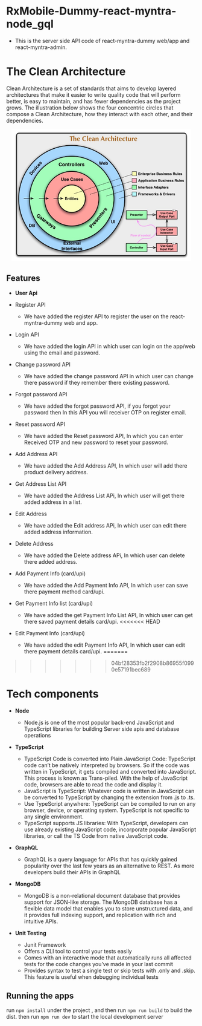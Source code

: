 # RxMobile-Dummy-react-myntra-node_gql

- This is the server side API code of react-myntra-dummy web/app and react-myntra-admin.

# The Clean Architecture

Clean Architecture is a set of standards that aims to develop layered architectures that make it easier to write quality code that will perform better, is easy to maintain, and has fewer dependencies as the project grows.
The illustration below shows the four concentric circles that compose a Clean Architecture, how they interact with each other, and their dependencies.

<p align="center">
    <img height="350" src="docs/images/high-level-diagram.jpg">
  </p>

## Features

- **User Api**

- Register API
  - We have added the register API to register the user on the react-myntra-dummy web and app.
- Login API
  - We have added the login API in which user can login on the app/web using the email and password.
- Change password API
  - We have added the change password API in which user can change there password if they remember there existing password.
- Forgot password API
  - We have added the forgot password API, if you forgot your password then In this API you will receiver OTP on register email.
- Reset password API
  - We have added the Reset password API, In which you can enter Received OTP and new password to reset your password.
- Add Address API
  - We have added the Add Address API, In which user will add there product delivery address.
- Get Address List API
  - We have added the Address List APi, In which user will get there added address in a list.
- Edit Address
  - We have added the Edit address APi, In which user can edit there added address information.
- Delete Address
  - We have added the Delete address APi, In which user can delete there added address.
- Add Payment Info (card/upi)
  - We have added the Add Payment Info API, In which user can save there payment method card/upi.
- Get Payment Info list (card/upi)
  - We have added the get Payment Info List API, In which user can get there saved payment details card/upi.
<<<<<<< HEAD
- Edit Payment Info (card/upi)
  - We have added the edit Payment Info API, In which user can edit there payment details card/upi.
=======
>>>>>>> 04bf28353fb2f2908b86955f0990e57191bec689

# Tech components

- **Node**

  - Node.js is one of the most popular back-end JavaScript and TypeScript libraries for building Server side apis and database operations

- **TypeScript**

  - TypeScript Code is converted into Plain JavaScript Code: TypeScript code can’t be natively interpreted by browsers. So if the code was written in TypeScript, it gets compiled and converted into JavaScript. This process is known as Trans-piled. With the help of JavaScript code, browsers are able to read the code and display it.
  - JavaScript is TypeScript: Whatever code is written in JavaScript can be converted to TypeScript by changing the extension from .js to .ts.
  - Use TypeScript anywhere: TypeScript can be compiled to run on any browser, device, or operating system. TypeScript is not specific to any single environment.
  - TypeScript supports JS libraries: With TypeScript, developers can use already existing JavaScript code, incorporate popular JavaScript libraries, or call the TS Code from native JavaScript code.

- **GraphQL**

  - GraphQL is a query language for APIs that has quickly gained popularity over the last few years as an alternative to REST. As more developers build their APIs in GraphQL

- **MongoDB**

  - MongoDB is a non-relational document database that provides support for JSON-like storage. The MongoDB database has a flexible data model that enables you to store unstructured data, and it provides full indexing support, and replication with rich and intuitive APIs.

- **Unit Testing**
  - Junit Framework
  - Offers a CLI tool to control your tests easily
  - Comes with an interactive mode that automatically runs all affected tests for the code changes you’ve made in your last commit
  - Provides syntax to test a single test or skip tests with .only and .skip. This feature is useful when debugging individual
    tests

## Running the apps

run `npm install` under the project , and then run `npm run build` to build the dist.
then run `npm run dev` to start the local development server
